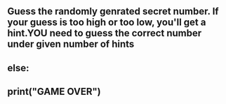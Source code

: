 ## Guess the randomly genrated secret number. If your guess is too high or too low, you'll get a hint.YOU need to guess the correct number under given number of hints<br /> 
## else:
##  print("GAME OVER")

